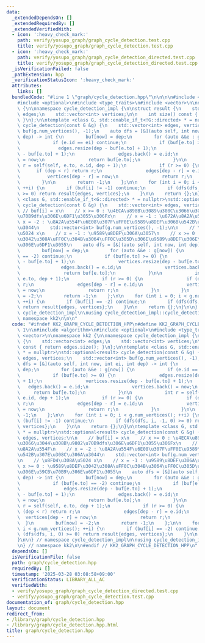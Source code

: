 ```yaml
---
data:
  _extendedDependsOn: []
  _extendedRequiredBy: []
  _extendedVerifiedWith:
  - icon: ':heavy_check_mark:'
    path: verify/yosupo_graph/graph_cycle_detection.test.cpp
    title: verify/yosupo_graph/graph_cycle_detection.test.cpp
  - icon: ':heavy_check_mark:'
    path: verify/yosupo_graph/graph_cycle_detection_directed.test.cpp
    title: verify/yosupo_graph/graph_cycle_detection_directed.test.cpp
  _isVerificationFailed: false
  _pathExtension: hpp
  _verificationStatusIcon: ':heavy_check_mark:'
  attributes:
    links: []
  bundledCode: "#line 1 \"graph/cycle_detection.hpp\"\n\n\n\n#include <algorithm>\n\
    #include <optional>\n#include <type_traits>\n#include <vector>\n\nnamespace kk2\
    \ {\n\nnamespace cycle_detection_impl {\n\nstruct result {\n    std::vector<int>\
    \ edges;\n    std::vector<int> vertices;\n\n    int size() const { return edges.size();\
    \ }\n};\n\ntemplate <class G, std::enable_if_t<!G::directed> * = nullptr>\nstd::optional<result>\
    \ cycle_detection(const G &g) {\n    std::vector<int> edges, vertices;\n    std::vector<int>\
    \ buf(g.num_vertices(), -1);\n    auto dfs = [&](auto self, int now, int ei, int\
    \ dep) -> int {\n        buf[now] = dep;\n        for (auto &&e : g[now]) {\n\
    \            if (e.id == ei) continue;\n            if (buf[e.to] >= 0) {\n  \
    \              edges.resize(dep - buf[e.to] + 1);\n                vertices.resize(dep\
    \ - buf[e.to] + 1);\n                edges.back() = e.id;\n                vertices.back()\
    \ = now;\n                return buf[e.to];\n            }\n\n            int\
    \ r = self(self, e.to, e.id, dep + 1);\n            if (r >= 0) {\n          \
    \      if (dep < r) return r;\n                edges[dep - r] = e.id;\n      \
    \          vertices[dep - r] = now;\n                return r;\n            }\n\
    \        }\n\n        return -1;\n    };\n\n    for (int i = 0; i < g.num_vertices();\
    \ ++i) {\n        if (buf[i] != -1) continue;\n        if (dfs(dfs, i, -1, 0)\
    \ >= 0) return result{edges, vertices};\n    }\n\n    return {};\n}\n\ntemplate\
    \ <class G, std::enable_if_t<G::directed> * = nullptr>\nstd::optional<result>\
    \ cycle_detection(const G &g) {\n    std::vector<int> edges, vertices;\n\n   \
    \ // buf[i] = x\n    // x >= 0 : \u4ECA\u898B\u3089\u308C\u3066\u3044\u308B\u9802\
    \u70B9dfs\u306E\u6DF1\u3055\u306Fx\n    // x = -1 : \u672A\u8A2A\u554F\n    //\
    \ x = -2 : \u8A2A\u554F\u6E08\u307F\uFF0E\u9589\u8DEF\u306B\u542B\u307E\u308C\u306A\
    \u3044\n    std::vector<int> buf(g.num_vertices(), -1);\n\n    // \u8FD4\u308A\
    \u5024 x\n    // x = -1 : \u9589\u8DEF\u306A\u3057\n    // x >= 0 : \u9589\u8DEF\
    \u3042\u308A\uFF0C\u304B\u3064\uFF0C\u305D\u306E\u9589\u8DEF\u306E\u59CB\u70B9\
    \u306E\u6DF1\u3055\n    auto dfs = [&](auto self, int now, int dep) -> int {\n\
    \        buf[now] = dep;\n        for (auto &&e : g[now]) {\n            if (buf[e.to]\
    \ == -2) continue;\n            if (buf[e.to] >= 0) {\n                edges.resize(dep\
    \ - buf[e.to] + 1);\n                vertices.resize(dep - buf[e.to] + 1);\n \
    \               edges.back() = e.id;\n                vertices.back() = now;\n\
    \                return buf[e.to];\n            }\n\n            int r = self(self,\
    \ e.to, dep + 1);\n            if (r >= 0) {\n                if (dep < r) return\
    \ r;\n                edges[dep - r] = e.id;\n                vertices[dep - r]\
    \ = now;\n                return r;\n            }\n        }\n        buf[now]\
    \ = -2;\n        return -1;\n    };\n\n    for (int i = 0; i < g.num_vertices();\
    \ ++i) {\n        if (buf[i] == -2) continue;\n        if (dfs(dfs, i, 0) >= 0)\
    \ return result{edges, vertices};\n    }\n\n    return {};\n}\n\n} // namespace\
    \ cycle_detection_impl\n\nusing cycle_detection_impl::cycle_detection;\n\n} //\
    \ namespace kk2\n\n\n"
  code: "#ifndef KK2_GRAPH_CYCLE_DETECTION_HPP\n#define KK2_GRAPH_CYCLE_DETECTION_HPP\
    \ 1\n\n#include <algorithm>\n#include <optional>\n#include <type_traits>\n#include\
    \ <vector>\n\nnamespace kk2 {\n\nnamespace cycle_detection_impl {\n\nstruct result\
    \ {\n    std::vector<int> edges;\n    std::vector<int> vertices;\n\n    int size()\
    \ const { return edges.size(); }\n};\n\ntemplate <class G, std::enable_if_t<!G::directed>\
    \ * = nullptr>\nstd::optional<result> cycle_detection(const G &g) {\n    std::vector<int>\
    \ edges, vertices;\n    std::vector<int> buf(g.num_vertices(), -1);\n    auto\
    \ dfs = [&](auto self, int now, int ei, int dep) -> int {\n        buf[now] =\
    \ dep;\n        for (auto &&e : g[now]) {\n            if (e.id == ei) continue;\n\
    \            if (buf[e.to] >= 0) {\n                edges.resize(dep - buf[e.to]\
    \ + 1);\n                vertices.resize(dep - buf[e.to] + 1);\n             \
    \   edges.back() = e.id;\n                vertices.back() = now;\n           \
    \     return buf[e.to];\n            }\n\n            int r = self(self, e.to,\
    \ e.id, dep + 1);\n            if (r >= 0) {\n                if (dep < r) return\
    \ r;\n                edges[dep - r] = e.id;\n                vertices[dep - r]\
    \ = now;\n                return r;\n            }\n        }\n\n        return\
    \ -1;\n    };\n\n    for (int i = 0; i < g.num_vertices(); ++i) {\n        if\
    \ (buf[i] != -1) continue;\n        if (dfs(dfs, i, -1, 0) >= 0) return result{edges,\
    \ vertices};\n    }\n\n    return {};\n}\n\ntemplate <class G, std::enable_if_t<G::directed>\
    \ * = nullptr>\nstd::optional<result> cycle_detection(const G &g) {\n    std::vector<int>\
    \ edges, vertices;\n\n    // buf[i] = x\n    // x >= 0 : \u4ECA\u898B\u3089\u308C\
    \u3066\u3044\u308B\u9802\u70B9dfs\u306E\u6DF1\u3055\u306Fx\n    // x = -1 : \u672A\
    \u8A2A\u554F\n    // x = -2 : \u8A2A\u554F\u6E08\u307F\uFF0E\u9589\u8DEF\u306B\
    \u542B\u307E\u308C\u306A\u3044\n    std::vector<int> buf(g.num_vertices(), -1);\n\
    \n    // \u8FD4\u308A\u5024 x\n    // x = -1 : \u9589\u8DEF\u306A\u3057\n    //\
    \ x >= 0 : \u9589\u8DEF\u3042\u308A\uFF0C\u304B\u3064\uFF0C\u305D\u306E\u9589\u8DEF\
    \u306E\u59CB\u70B9\u306E\u6DF1\u3055\n    auto dfs = [&](auto self, int now, int\
    \ dep) -> int {\n        buf[now] = dep;\n        for (auto &&e : g[now]) {\n\
    \            if (buf[e.to] == -2) continue;\n            if (buf[e.to] >= 0) {\n\
    \                edges.resize(dep - buf[e.to] + 1);\n                vertices.resize(dep\
    \ - buf[e.to] + 1);\n                edges.back() = e.id;\n                vertices.back()\
    \ = now;\n                return buf[e.to];\n            }\n\n            int\
    \ r = self(self, e.to, dep + 1);\n            if (r >= 0) {\n                if\
    \ (dep < r) return r;\n                edges[dep - r] = e.id;\n              \
    \  vertices[dep - r] = now;\n                return r;\n            }\n      \
    \  }\n        buf[now] = -2;\n        return -1;\n    };\n\n    for (int i = 0;\
    \ i < g.num_vertices(); ++i) {\n        if (buf[i] == -2) continue;\n        if\
    \ (dfs(dfs, i, 0) >= 0) return result{edges, vertices};\n    }\n\n    return {};\n\
    }\n\n} // namespace cycle_detection_impl\n\nusing cycle_detection_impl::cycle_detection;\n\
    \n} // namespace kk2\n\n#endif // KK2_GRAPH_CYCLE_DETECTION_HPP\n"
  dependsOn: []
  isVerificationFile: false
  path: graph/cycle_detection.hpp
  requiredBy: []
  timestamp: '2025-03-28 03:08:58+09:00'
  verificationStatus: LIBRARY_ALL_AC
  verifiedWith:
  - verify/yosupo_graph/graph_cycle_detection_directed.test.cpp
  - verify/yosupo_graph/graph_cycle_detection.test.cpp
documentation_of: graph/cycle_detection.hpp
layout: document
redirect_from:
- /library/graph/cycle_detection.hpp
- /library/graph/cycle_detection.hpp.html
title: graph/cycle_detection.hpp
---
```

